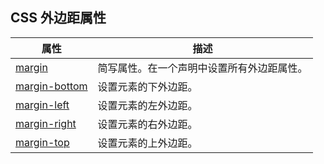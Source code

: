 ## CSS 外边距属性

| 属性                                                         | 描述                                       |
| ------------------------------------------------------------ | ------------------------------------------ |
| [margin](http://www.w3school.com.cn/cssref/pr_margin.asp)    | 简写属性。在一个声明中设置所有外边距属性。 |
| [margin-bottom](http://www.w3school.com.cn/cssref/pr_margin-bottom.asp) | 设置元素的下外边距。                       |
| [margin-left](http://www.w3school.com.cn/cssref/pr_margin-left.asp) | 设置元素的左外边距。                       |
| [margin-right](http://www.w3school.com.cn/cssref/pr_margin-right.asp) | 设置元素的右外边距。                       |
| [margin-top](http://www.w3school.com.cn/cssref/pr_margin-top.asp) | 设置元素的上外边距。                       |